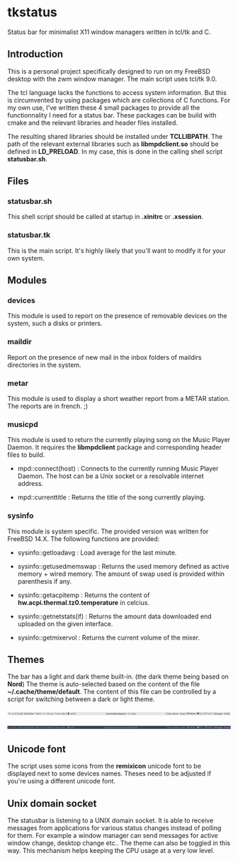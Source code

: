 # tkstatus
Status bar for minimalist X11 window managers written in tcl/tk and C.

## Introduction
This is a personal project specifically designed to run on my FreeBSD desktop with the zwm window manager. The main script uses tcl/tk 9.0.

The tcl language lacks the functions to access system information. But this is circumvented by using packages which are collections of C functions.
For my own use, I've written these 4 small packages to provide all the functionnality I need for a status bar. These packages can be build with cmake and the relevant libraries and header files installed.

The resulting shared libraries should be installed under **TCLLIBPATH**. The path of the relevant external libraries such as __libmpdclient.so__ should be defined in **LD_PRELOAD**. In my case, this is done in the calling shell script __statusbar.sh__.

## Files
### statusbar.sh
This shell script should be called at startup in __.xinitrc__ or __.xsession__.

### statusbar.tk
This is the main script. It's highly likely that you'll want to modify it for your own system.

## Modules
### devices
This module is used to report on the presence of removable devices on the system, such a disks or printers.

### maildir 
Report on the presence of new mail in the inbox folders of maildirs directories in the system.

### metar
This module is used to display a short weather report from a METAR station. The reports are in french. ;)

### musicpd
This module is used to return the currently playing song on the Music Player Daemon. It requires the __libmpdclient__ package and corresponding header files to build.

* mpd::connect(host) :
Connects to the currently running Music Player Daemon. The host can be a Unix socket or a resolvable internet address.

* mpd::currenttitle :
Returns the title of the song currently playing.

### sysinfo
This module is system specific. The provided version was written for FreeBSD 14.X.
The following functions are provided:

* sysinfo::getloadavg :
Load average for the last minute.

* sysinfo::getusedmemswap :
Returns the used memory defined as active memory + wired memory. The amount of swap used is provided within parenthesis if any.

* sysinfo::getacpitemp :
Returns the content of __hw.acpi.thermal.tz0.temperature__ in celcius.

* sysinfo::getnetstats(if) :
Returns the amount data downloaded end uploaded on the given interface.

* sysinfo::getmixervol :
Returns the current volume of the mixer.
 
## Themes

The bar has a light and dark theme built-in. (the dark theme being based on **Nord**)
The theme is auto-selected based on the content of the file __~/.cache/theme/default__. The content of this file can be controlled by a script for switching between a dark or light theme.

![Light theme](png/statusbar-light.png)

![Dark theme](png/statusbar-dark.png)

## Unicode font

The script uses some icons from the __remixicon__ unicode font to be displayed next to some devices names. Theses need to be adjusted if you're using a different unicode font.

## Unix domain socket

The statusbar is listening to a UNIX domain socket. It is able to receive messages from applications for various status changes instead of polling for them. For example a window manager can send messages for active window change, desktop change etc.. The theme can also be toggled in this way. This mechanism helps keeping the CPU usage at a very low level.

